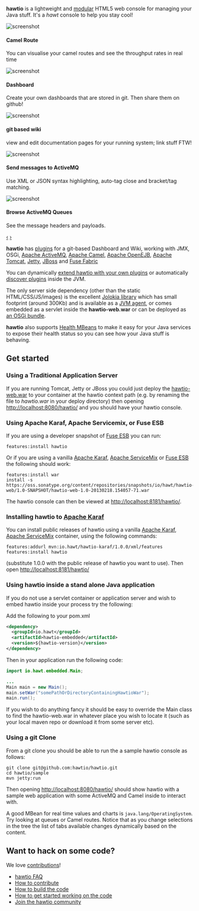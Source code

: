 **hawtio** is a lightweight and [modular](http://hawt.io/developers/plugins.html) HTML5 web console for managing your Java stuff. It's a _hawt_ console to help you stay cool!

<div id="myCarousel" class="carousel slide">
  <div class="carousel-inner">
    <div class="item active">
     <img src="https://raw.github.com/hawtio/hawtio/master/website/src/images/screenshots/camelRoute.png" alt="screenshot">
      <div class="carousel-caption">
        <h4>Camel Route</h4>
        <p>You can visualise your camel routes and see the throughput rates in real time</p>
      </div>
    </div>
    <div class="item">
     <img src="https://raw.github.com/hawtio/hawtio/master/website/src/images/screenshots/dashboard.png" alt="screenshot">
      <div class="carousel-caption">
        <h4>Dashboard</h4>
        <p>Create your own dashboards that are stored in git. Then share them on github!</p>
      </div>
    </div>
    <div class="item">
     <img src="https://raw.github.com/hawtio/hawtio/master/website/src/images/screenshots/wiki.png" alt="screenshot">
      <div class="carousel-caption">
        <h4>git based wiki</h4>
        <p>view and edit documentation pages for your running system; link stuff FTW!</p>
      </div>
    </div>
    <div class="item">
     <img src="https://raw.github.com/hawtio/hawtio/master/website/src/images/screenshots/activemqSend.png" alt="screenshot">
      <div class="carousel-caption">
        <h4>Send messages to ActiveMQ</h4>
        <p>Use XML or JSON syntax highlighting, auto-tag close and bracket/tag matching.</p>
      </div>
    </div>
    <div class="item">
     <img src="https://raw.github.com/hawtio/hawtio/master/website/src/images/screenshots/activemqBrowse.png" alt="screenshot">
      <div class="carousel-caption">
        <h4>Browse ActiveMQ Queues</h4>
        <p>See the message headers and payloads.</p>
      </div>
    </div>
  </div>
  <a class="left carousel-control" href="#myCarousel" data-slide="prev">&#8249;</a>
  <a class="right carousel-control" href="#myCarousel" data-slide="next">&#8250;</a>
</div>


**hawtio** has [plugins](http://hawt.io/developers/plugins.html) for a git-based Dashboard and Wiki, working with JMX, OSGi, [Apache ActiveMQ](http://activemq.apache.org/), [Apache Camel](http://camel.apache.org/), [Apache OpenEJB](http://openejb.apache.org/), [Apache Tomcat](http://tomcat.apache.org/), [Jetty](http://www.eclipse.org/jetty/), [JBoss](http://www.jboss.org/jbossas) and [Fuse Fabric](http://fuse.fusesource.org/fabric/)

You can dynamically [extend hawtio with your own plugins](http://hawt.io/developers/plugins.html) or automatically [discover plugins](http://hawt.io/developers/plugins.html) inside the JVM.

The only server side dependency (other than the static HTML/CSS/JS/images) is the excellent [Jolokia library](http://jolokia.org) which has small footprint (around 300Kb) and is available as a [JVM agent](http://jolokia.org/agent/jvm.html), or comes embedded as a servlet inside the **hawtio-web.war** or can be deployed as [an OSGi bundle](http://jolokia.org/agent/osgi.html).

**hawtio** also supports [Health MBeans](http://hawt.io/health/) to make it easy for your Java services to expose their health status so you can see how your Java stuff is behaving.


## Get started

### Using a Traditional Application Server

If you are running Tomcat, Jetty or JBoss you could just deploy the [hawtio-web.war](https://oss.sonatype.org/content/repositories/snapshots/io/hawt/hawtio-web/1.0-SNAPSHOT/) to your container at the hawtio context path (e.g. by renaming the file to _hawtio.war_ in your deploy directory) then opening [http://localhost:8080/hawtio/](http://localhost:8080/hawtio/) and you should have your hawtio console.

### Using Apache Karaf, Apache Servicemix, or Fuse ESB

If you are using a developer snapshot of [Fuse ESB](http://fusesource.com/products/fuse-esb-enterprise/) you can run:

    features:install hawtio

Or if you are using a vanilla [Apache Karaf](http://karaf.apache.org/), [Apache ServiceMix](http://servicemix.apache.org/) or [Fuse ESB](http://fusesource.com/products/fuse-esb-enterprise/) the following should work:

    features:install war
    install -s https://oss.sonatype.org/content/repositories/snapshots/io/hawt/hawtio-web/1.0-SNAPSHOT/hawtio-web-1.0-20130218.154057-71.war

The hawtio console can then be viewed at [http://localhost:8181/hawtio/](http://localhost:8181/hawtio/).

### Installing hawtio to [Apache Karaf](http://karaf.apache.org/)

You can install public releases of hawtio using a vanilla [Apache Karaf](http://karaf.apache.org/), [Apache ServiceMix](http://servicemix.apache.org/) container, using the following commands:

    features:addurl mvn:io.hawt/hawtio-karaf/1.0.0/xml/features
    features:install hawtio

(substitute 1.0.0 with the public release of hawtio you want to use). Then open [http://localhost:8181/hawtio/](http://localhost:8181/hawtio/)

### Using hawtio inside a stand alone Java application

If you do not use a servlet container or application server and wish to embed hawtio inside your process try the following:

Add the following to your pom.xml

```xml
<dependency>
  <groupId>io.hawt</groupId>
  <artifactId>hawtio-embedded</artifactId>
  <version>${hawtio-version}</version>
</dependency>
```

Then in your application run the following code:

```java
import io.hawt.embedded.Main;

...
Main main = new Main();
main.setWar("somePathOrDirectoryContainingHawtioWar");
main.run();
```

If you wish to do anything fancy it should be easy to override the Main class to find the hawtio-web.war in whatever place you wish to locate it (such as your local maven repo or download it from some server etc).

### Using a git Clone

From a git clone you should be able to run the a sample hawtio console as follows:

    git clone git@github.com:hawtio/hawtio.git
    cd hawtio/sample
    mvn jetty:run

Then opening [http://localhost:8080/hawtio/](http://localhost:8080/hawtio/) should show hawtio with a sample web application with some ActiveMQ and Camel inside to interact with.

A good MBean for real time values and charts is `java.lang/OperatingSystem`. Try looking at queues or Camel routes. Notice that as you change selections in the tree the list of tabs available changes dynamically based on the content.

## Want to hack on some code?

We love [contributions](http://hawt.io/contributing/index.html)!

* [hawtio FAQ](http://hawt.io/faq/index.html)
* [How to contribute](http://hawt.io/contributing/index.html)
* [How to build the code](http://hawt.io/building/index.html)
* [How to get started working on the code](http://hawt.io/developers/index.html)
* [Join the hawtio community](http://hawt.io/community/index.html)

